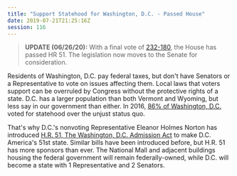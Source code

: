 ```yaml
---
title: "Support Statehood for Washington, D.C. - Passed House"
date: 2019-07-21T21:25:16Z
session: 116
---
```

>**UPDATE (06/26/20):** With a final vote of [232-180](http://clerk.house.gov/evs/2020/roll122.xml), the House has passed HR 51. The legislation now moves to the Senate for consideration. 

Residents of Washington, D.C. pay federal taxes, but don't have Senators or a Representative to vote on issues affecting them. Local laws that voters support can be overruled by Congress without the protective rights of a state. D.C. has a larger population than both Vermont and Wyoming, but less say in our government than either. In 2016, [86% of Washington, D.C.](https://www.nbcwashington.com/news/local/DC-Election-Statehood-Council-Seats-400275901.html) voted for statehood over the unjust status quo.

That's why D.C.'s nonvoting Representative Eleanor Holmes Norton has introduced [H.R. 51, The Washington, D.C. Admission Act](https://www.congress.gov/bill/116th-congress/house-bill/51) to make D.C. America's 51st state. Similar bills have been introduced before, but H.R. 51 has more sponsors than ever. The National Mall and adjacent buildings housing the federal government will remain federally-owned, while D.C. will become a state with 1 Representative and 2 Senators.
